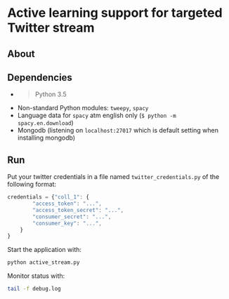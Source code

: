 # Active learning support for targeted Twitter stream


## About

## Dependencies

* > Python 3.5
* Non-standard Python modules: `tweepy`, `spacy`
* Language data for `spacy` atm english only (`$ python -m spacy.en.download`)
* Mongodb (listening on `localhost:27017` which is default setting when
    installing mongodb)

## Run

Put your twitter credentials in a file named `twitter_credentials.py` of the 
following format:
```javascript
credentials = {"coll_1": {
        "access_token": "...",
        "access_token_secret": "...",
        "consumer_secret": "...",
        "consumer_key": "...",
    }
}
```

Start the application with:
```bash
python active_stream.py
```

Monitor status with:
```bash
tail -f debug.log
```
